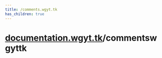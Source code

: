 ```yaml
---
title: /comments.wgyt.tk
has_children: true
---
```

# [documentation.wgyt.tk](https://documentation.wgyt.tk)/commentswgyttk
